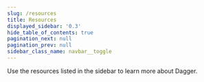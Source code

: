 ```yaml
---
slug: /resources
title: Resources
displayed_sidebar: '0.3'
hide_table_of_contents: true
pagination_next: null
pagination_prev: null
sidebar_class_name: navbar__toggle
---
```


Use the resources listed in the sidebar to learn more about Dagger.
